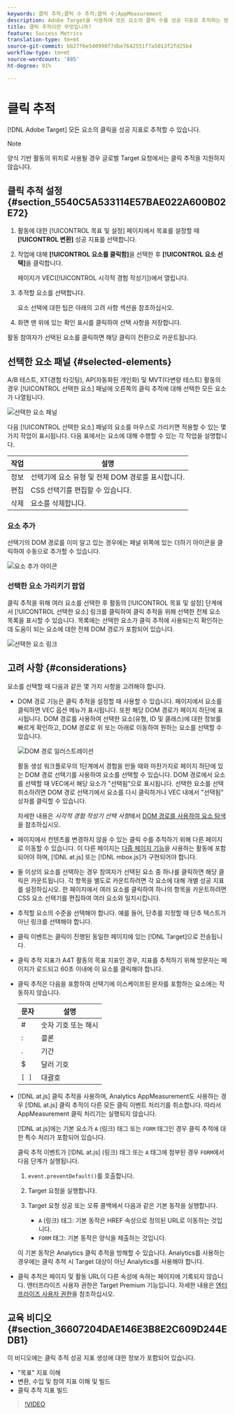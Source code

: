```yaml
---
keywords: 클릭 추적;클릭 수 추적;클릭 수;AppMeasurement
description: Adobe Target을 사용하여 모든 요소의 클릭 수를 성공 지표로 추적하는 방법을 알아봅니다.
title: 클릭 추적이란 무엇입니까?
feature: Success Metrics
translation-type: tm+mt
source-git-commit: bb27f6e540998f7dbe7642551f7a5013f2fd25b4
workflow-type: tm+mt
source-wordcount: '885'
ht-degree: 91%

---
```



# 클릭 추적

[!DNL Adobe Target] 모든 요소의 클릭을 성공 지표로 추적할 수 있습니다.

>[!NOTE]
>
>양식 기반 활동의 위치로 사용될 경우 글로벌 Target 요청에서는 클릭 추적을 지원하지 않습니다.

## 클릭 추적 설정 {#section_5540C5A533114E57BAE022A600B02E72}

1. 활동에 대한 [!UICONTROL 목표 및 설정] 페이지에서 목표를 설정할 때 **[!UICONTROL 변환]** 성공 지표를 선택합니다.
1. 작업에 대해 **[!UICONTROL 요소를 클릭함]**&#x200B;을 선택한 후 **[!UICONTROL 요소 선택]**&#x200B;을 클릭합니다.

   페이지가 VEC([!UICONTROL 시각적 경험 작성기])에서 열립니다.

1. 추적할 요소를 선택합니다.

   요소 선택에 대한 팁은 아래의 고려 사항 섹션을 참조하십시오.

1. 화면 맨 위에 있는 확인 표시를 클릭하여 선택 사항을 저장합니다.

활동 참여자가 선택된 요소를 클릭하면 해당 클릭이 전환으로 카운트됩니다.

## 선택한 요소 패널 {#selected-elements}

A/B 테스트, XT(경험 타깃팅), AP(자동화된 개인화) 및 MVT(다변량 테스트) 활동의 경우 [!UICONTROL 선택한 요소] 패널에 오른쪽의 클릭 추적에 대해 선택한 모든 요소가 나열됩니다.

![선택한 요소 패널](/help/c-activities/r-success-metrics/assets/selected-elements.png)

다음 [!UICONTROL 선택한 요소] 패널의 요소를 마우스로 가리키면 적용할 수 있는 몇 가지 작업이 표시됩니다. 다음 표에서는 요소에 대해 수행할 수 있는 각 작업을 설명합니다.

| 작업 | 설명 |
| --- | --- |
| 정보 | 선택기에 요소 유형 및 전체 DOM 경로를 표시합니다. |
| 편집 | CSS 선택기를 편집할 수 있습니다. |
| 삭제 | 요소를 삭제합니다. |

### 요소 추가

선택기의 DOM 경로를 이미 알고 있는 경우에는 패널 위쪽에 있는 더하기 아이콘을 클릭하여 수동으로 추가할 수 있습니다.

![요소 추가 아이콘](/help/c-activities/r-success-metrics/assets/add-element.png)

### 선택한 요소 가리키기 팝업

클릭 추적을 위해 여러 요소를 선택한 후 활동의 [!UICONTROL 목표 및 설정] 단계에서 [!UICONTROL 선택한 요소] 링크를 클릭하여 클릭 추적을 위해 선택한 전체 요소 목록을 표시할 수 있습니다. 목록에는 선택한 요소가 클릭 추적에 사용되는지 확인하는 데 도움이 되는 요소에 대한 전체 DOM 경로가 포함되어 있습니다.

![선택한 요소 링크](/help/c-activities/r-success-metrics/assets/elements-selected-link.png)

## 고려 사항 {#considerations}

요소를 선택할 때 다음과 같은 몇 가지 사항을 고려해야 합니다.

* DOM 경로 기능은 클릭 추적을 설정할 때 사용할 수 있습니다. 페이지에서 요소를 클릭하면 VEC 옵션 메뉴가 표시됩니다. 또한 해당 DOM 경로가 페이지 하단에 표시됩니다. DOM 경로를 사용하여 선택한 요소(유형, ID 및 클래스)에 대한 정보를 빠르게 확인하고, DOM 경로로 위 또는 아래로 이동하여 원하는 요소를 선택할 수 있습니다.

   ![DOM 경로 일러스트레이션](/help/c-activities/r-success-metrics/assets/click-tracking-dom.png)

   활동 생성 워크플로우의 1단계에서 경험을 만들 때와 마찬가지로 페이지 하단에 있는 DOM 경로 선택기를 사용하여 요소를 선택할 수 있습니다. DOM 경로에서 요소를 선택할 때 VEC에서 해당 요소가 &quot;선택됨&quot;으로 표시됩니다. 선택한 요소를 선택 취소하려면 DOM 경로 선택기에서 요소를 다시 클릭하거나 VEC 내에서 &quot;선택됨&quot; 상자를 클릭할 수 있습니다.

   자세한 내용은 *시각적 경험 작성기 선택 사항*&#x200B;에서 [DOM 경로를 사용하여 요소 탐색](/help/c-experiences/c-visual-experience-composer/viztarget-options.md#dom-path)을 참조하십시오.

* 페이지에서 컨텐츠를 변경하지 않을 수 있는 클릭 수를 추적하기 위해 다른 페이지로 이동할 수 있습니다. 이 다른 페이지는 [다중 페이지 기능](/help/c-experiences/c-visual-experience-composer/multipage-activity.md#concept_277E096063E14813AC5D8EDFA1D2ED48)을 사용하는 활동에 포함되어야 하며, [!DNL at.js] 또는 [!DNL mbox.js]가 구현되어야 합니다.
* 둘 이상의 요소를 선택하는 경우 참여자가 선택된 요소 중 하나를 클릭하면 해당 클릭은 카운트됩니다. 각 항목을 별도로 카운트하려면 각 요소에 대해 개별 성공 지표를 설정하십시오. 한 페이지에서 여러 요소를 클릭하여 하나의 항목을 카운트하려면 CSS 요소 선택기를 편집하여 여러 요소와 일치시킵니다.
* 추적할 요소의 수준을 선택해야 합니다. 예를 들어, 단추를 지정할 때 단추 텍스트가 아닌 링크를 선택해야 합니다.
* 클릭 이벤트는 클릭이 진행된 동일한 페이지에 있는 [!DNL Target]으로 전송됩니다.
* 클릭 추적 지표가 A4T 활동의 목표 지표인 경우, 지표를 추적하기 위해 방문자는 페이지가 로드되고 60초 이내에 이 요소를 클릭해야 합니다.
* 클릭 추적은 다음을 포함하여 선택기에 이스케이프된 문자를 포함하는 요소에는 작동하지 않습니다.

   | 문자 | 설명 |
   |---|---|
   | # | 숫자 기호 또는 해시 |
   | : | 콜론 |
   | . | 기간 |
   | $ | 달러 기호 |
   | `[ ]` | 대괄호 |

* [!DNL at.js] 클릭 추적을 사용하며, Analytics AppMeasurement도 사용하는 경우 [!DNL at.js] 클릭 추적이 다른 모든 클릭 이벤트 처리기를 취소합니다. 따라서 AppMeasurement 클릭 처리기는 실행되지 않습니다.

   [!DNL at.js]에는 기본 요소가 `A` (링크) 태그 또는 `FORM` 태그인 경우 클릭 추적에 대한 특수 처리가 포함되어 있습니다.

   클릭 추적 이벤트가 [!DNL at.js] (링크) 태그 또는 `A` 태그에 첨부된 경우 `FORM`에서 다음 단계가 실행됩니다.

   1. `event.preventDefault()`를 호출합니다.

   1. Target 요청을 실행합니다.

   1. Target 요청 성공 또는 오류 콜백에서 다음과 같은 기본 동작을 실행합니다.

      * `A` (링크) 태그: 기본 동작은 HREF 속성으로 정의된 URL로 이동하는 것입니다.
      * `FORM` 태그: 기본 동작은 양식을 제출하는 것입니다.

   이 기본 동작은 Analytics 클릭 추적을 방해할 수 있습니다. Analytics를 사용하는 경우에는 클릭 추적 시 Target 대상이 아닌 Analytics를 사용해야 합니다.

* 클릭 추적은 페이지 및 활동 URL이 다른 속성에 속하는 페이지에 기록되지 않습니다. 엔터프라이즈 사용자 권한은 Target Premium 기능입니다. 자세한 내용은 [엔터프라이즈 사용자 권한](/help/administrating-target/c-user-management/property-channel/property-channel.md)을 참조하십시오.

## 교육 비디오 {#section_36607204DAE146E3B8E2C609D244EDB1}

이 비디오에는 클릭 추적 성공 지표 생성에 대한 정보가 포함되어 있습니다.

* &quot;목표&quot; 지표 이해
* 변환, 수입 및 참여 지표 이해 및 빌드
* 클릭 추적 지표 빌드

>[!VIDEO](https://video.tv.adobe.com/v/17380)